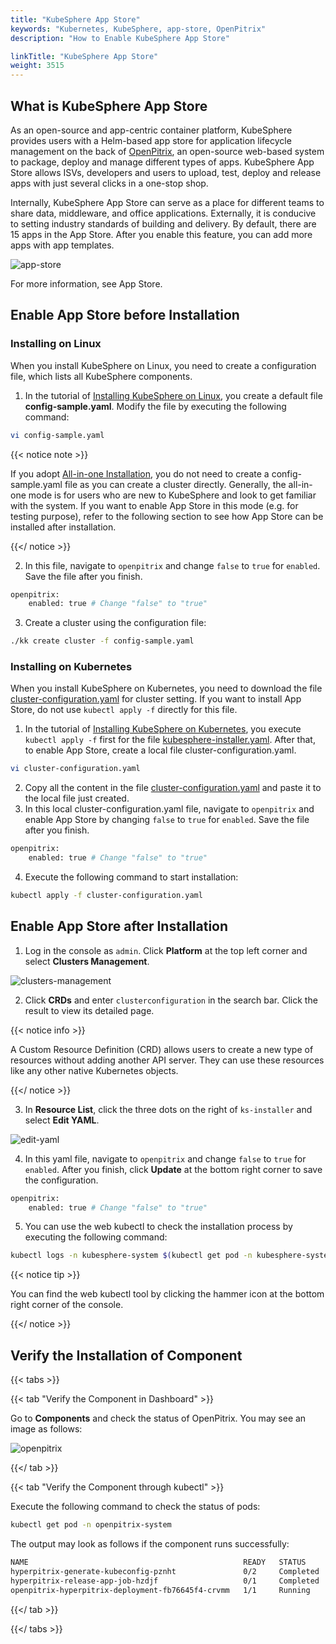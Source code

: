 ```yaml
---
title: "KubeSphere App Store"
keywords: "Kubernetes, KubeSphere, app-store, OpenPitrix"
description: "How to Enable KubeSphere App Store"

linkTitle: "KubeSphere App Store"
weight: 3515
---
```


## What is KubeSphere App Store

As an open-source and app-centric container platform, KubeSphere provides users with a Helm-based app store for application lifecycle management on the back of [OpenPitrix](https://github.com/openpitrix/openpitrix), an open-source web-based system to package, deploy and manage different types of apps. KubeSphere App Store allows ISVs, developers and users to upload, test, deploy and release apps with just several clicks in a one-stop shop.

Internally, KubeSphere App Store can serve as a place for different teams to share data, middleware, and office applications. Externally, it is conducive to setting industry standards of building and delivery. By default, there are 15 apps in the App Store. After you enable this feature, you can add more apps with app templates.

![app-store](https://ap3.qingstor.com/kubesphere-website/docs/20200828170503.png)

For more information, see App Store.

## Enable App Store before Installation

### Installing on Linux

When you install KubeSphere on Linux, you need to create a configuration file, which lists all KubeSphere components.

1. In the tutorial of [Installing KubeSphere on Linux](https://kubesphere.io/docs/installing-on-linux/introduction/multioverview/), you create a default file **config-sample.yaml**. Modify the file by executing the following command:

```bash
vi config-sample.yaml
```

{{< notice note >}}

If you adopt [All-in-one Installation](https://kubesphere.io/docs/quick-start/all-in-one-on-linux/), you do not need to create a config-sample.yaml file as you can create a cluster directly. Generally, the all-in-one mode is for users who are new to KubeSphere and look to get familiar with the system. If you want to enable App Store in this mode (e.g. for testing purpose), refer to the following section to see how App Store can be installed after installation.

{{</ notice >}}

2. In this file, navigate to `openpitrix` and change `false` to `true` for `enabled`. Save the file after you finish.

```bash
openpitrix:
    enabled: true # Change "false" to "true"
```

3. Create a cluster using the configuration file:

```bash
./kk create cluster -f config-sample.yaml
```

### **Installing on Kubernetes**

When you install KubeSphere on Kubernetes, you need to download the file [cluster-configuration.yaml](https://raw.githubusercontent.com/kubesphere/ks-installer/master/deploy/cluster-configuration.yaml) for cluster setting. If you want to install App Store, do not use `kubectl apply -f` directly for this file.

1. In the tutorial of [Installing KubeSphere on Kubernetes](https://kubesphere.io/docs/installing-on-kubernetes/introduction/overview/), you execute `kubectl apply -f` first for the file [kubesphere-installer.yaml](https://raw.githubusercontent.com/kubesphere/ks-installer/master/deploy/kubesphere-installer.yaml). After that, to enable App Store, create a local file cluster-configuration.yaml.

```bash
vi cluster-configuration.yaml
```

2. Copy all the content in the file [cluster-configuration.yaml](https://raw.githubusercontent.com/kubesphere/ks-installer/master/deploy/cluster-configuration.yaml) and paste it to the local file just created.
3. In this local cluster-configuration.yaml file, navigate to `openpitrix` and enable App Store by changing `false` to `true` for `enabled`. Save the file after you finish.

```bash
openpitrix:
    enabled: true # Change "false" to "true"
```

4. Execute the following command to start installation:

```bash
kubectl apply -f cluster-configuration.yaml
```

## Enable App Store after Installation

1. Log in the console as `admin`. Click **Platform** at the top left corner and select **Clusters Management**.

![clusters-management](https://ap3.qingstor.com/kubesphere-website/docs/20200828111130.png)

2. Click **CRDs** and enter `clusterconfiguration` in the search bar. Click the result to view its detailed page.

{{< notice info >}}

A Custom Resource Definition (CRD) allows users to create a new type of resources without adding another API server. They can use these resources like any other native Kubernetes objects.

{{</ notice >}}

3. In **Resource List**, click the three dots on the right of `ks-installer` and select **Edit YAML**.

![edit-yaml](https://ap3.qingstor.com/kubesphere-website/docs/20200827182002.png)

4. In this yaml file, navigate to `openpitrix` and change `false` to `true` for `enabled`. After you finish, click **Update** at the bottom right corner to save the configuration.

```bash
openpitrix:
    enabled: true # Change "false" to "true"
```

5. You can use the web kubectl to check the installation process by executing the following command:

```bash
kubectl logs -n kubesphere-system $(kubectl get pod -n kubesphere-system -l app=ks-install -o jsonpath='{.items[0].metadata.name}') -f
```

{{< notice tip >}}

You can find the web kubectl tool by clicking the hammer icon at the bottom right corner of the console.

{{</ notice >}}

## Verify the Installation of Component

{{< tabs >}}

{{< tab "Verify the Component in Dashboard" >}}

Go to **Components** and check the status of OpenPitrix. You may see an image as follows:

![openpitrix](https://ap3.qingstor.com/kubesphere-website/docs/20200829124018.png)

{{</ tab >}}

{{< tab "Verify the Component through kubectl" >}}

Execute the following command to check the status of pods:

```bash
kubectl get pod -n openpitrix-system
```

The output may look as follows if the component runs successfully:

```bash
NAME                                                READY   STATUS      RESTARTS   AGE
hyperpitrix-generate-kubeconfig-pznht               0/2     Completed   0          1h6m
hyperpitrix-release-app-job-hzdjf                   0/1     Completed   0          1h6m
openpitrix-hyperpitrix-deployment-fb76645f4-crvmm   1/1     Running     0          1h6m
```

{{</ tab >}}

{{</ tabs >}}

